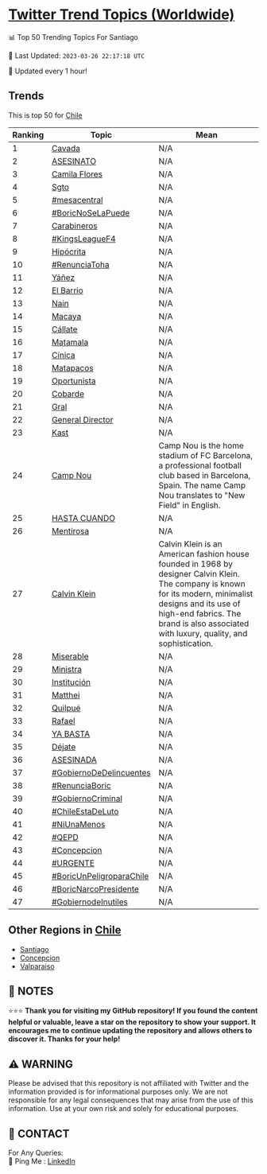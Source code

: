 [Twitter Trend Topics (Worldwide)](https://github.com/ErcinDedeoglu/Twitter-Trend-Topics)
==========


📊 Top 50 Trending Topics For Santiago

📆 Last Updated: `2023-03-26 22:17:18 UTC`

🔧 Updated every 1 hour!


## Trends

This is top 50 for [Chile](</Chile>)

| Ranking | Topic | Mean |
| ------- | ------------ | ------------ |
| 1 | [Cavada](http://twitter.com/search?q=Cavada) | N/A |
| 2 | [ASESINATO](http://twitter.com/search?q=ASESINATO) | N/A |
| 3 | [Camila Flores](http://twitter.com/search?q=Camila+Flores) | N/A |
| 4 | [Sgto](http://twitter.com/search?q=Sgto) | N/A |
| 5 | [#mesacentral](http://twitter.com/search?q=%23mesacentral) | N/A |
| 6 | [#BoricNoSeLaPuede](http://twitter.com/search?q=%23BoricNoSeLaPuede) | N/A |
| 7 | [Carabineros](http://twitter.com/search?q=Carabineros) | N/A |
| 8 | [#KingsLeagueF4](http://twitter.com/search?q=%23KingsLeagueF4) | N/A |
| 9 | [Hipócrita](http://twitter.com/search?q=Hip%c3%b3crita) | N/A |
| 10 | [#RenunciaToha](http://twitter.com/search?q=%23RenunciaToha) | N/A |
| 11 | [Yáñez](http://twitter.com/search?q=Y%c3%a1%c3%b1ez) | N/A |
| 12 | [El Barrio](http://twitter.com/search?q=El+Barrio) | N/A |
| 13 | [Nain](http://twitter.com/search?q=Nain) | N/A |
| 14 | [Macaya](http://twitter.com/search?q=Macaya) | N/A |
| 15 | [Cállate](http://twitter.com/search?q=C%c3%a1llate) | N/A |
| 16 | [Matamala](http://twitter.com/search?q=Matamala) | N/A |
| 17 | [Cínica](http://twitter.com/search?q=C%c3%adnica) | N/A |
| 18 | [Matapacos](http://twitter.com/search?q=Matapacos) | N/A |
| 19 | [Oportunista](http://twitter.com/search?q=Oportunista) | N/A |
| 20 | [Cobarde](http://twitter.com/search?q=Cobarde) | N/A |
| 21 | [Gral](http://twitter.com/search?q=Gral) | N/A |
| 22 | [General Director](http://twitter.com/search?q=General+Director) | N/A |
| 23 | [Kast](http://twitter.com/search?q=Kast) | N/A |
| 24 | [Camp Nou](http://twitter.com/search?q=Camp+Nou) | Camp Nou is the home stadium of FC Barcelona, a professional football club based in Barcelona, Spain. The name Camp Nou translates to "New Field" in English. |
| 25 | [HASTA CUANDO](http://twitter.com/search?q=HASTA+CUANDO) | N/A |
| 26 | [Mentirosa](http://twitter.com/search?q=Mentirosa) | N/A |
| 27 | [Calvin Klein](http://twitter.com/search?q=Calvin+Klein) | Calvin Klein is an American fashion house founded in 1968 by designer Calvin Klein. The company is known for its modern, minimalist designs and its use of high-end fabrics. The brand is also associated with luxury, quality, and sophistication. |
| 28 | [Miserable](http://twitter.com/search?q=Miserable) | N/A |
| 29 | [Ministra](http://twitter.com/search?q=Ministra) | N/A |
| 30 | [Institución](http://twitter.com/search?q=Instituci%c3%b3n) | N/A |
| 31 | [Matthei](http://twitter.com/search?q=Matthei) | N/A |
| 32 | [Quilpué](http://twitter.com/search?q=Quilpu%c3%a9) | N/A |
| 33 | [Rafael](http://twitter.com/search?q=Rafael) | N/A |
| 34 | [YA BASTA](http://twitter.com/search?q=YA+BASTA) | N/A |
| 35 | [Déjate](http://twitter.com/search?q=D%c3%a9jate) | N/A |
| 36 | [ASESINADA](http://twitter.com/search?q=ASESINADA) | N/A |
| 37 | [#GobiernoDeDelincuentes](http://twitter.com/search?q=%23GobiernoDeDelincuentes) | N/A |
| 38 | [#RenunciaBoric](http://twitter.com/search?q=%23RenunciaBoric) | N/A |
| 39 | [#GobiernoCriminal](http://twitter.com/search?q=%23GobiernoCriminal) | N/A |
| 40 | [#ChileEstaDeLuto](http://twitter.com/search?q=%23ChileEstaDeLuto) | N/A |
| 41 | [#NiUnaMenos](http://twitter.com/search?q=%23NiUnaMenos) | N/A |
| 42 | [#QEPD](http://twitter.com/search?q=%23QEPD) | N/A |
| 43 | [#Concepcion](http://twitter.com/search?q=%23Concepcion) | N/A |
| 44 | [#URGENTE](http://twitter.com/search?q=%23URGENTE) | N/A |
| 45 | [#BoricUnPeligroparaChile](http://twitter.com/search?q=%23BoricUnPeligroparaChile) | N/A |
| 46 | [#BoricNarcoPresidente](http://twitter.com/search?q=%23BoricNarcoPresidente) | N/A |
| 47 | [#GobiernodeInutiles](http://twitter.com/search?q=%23GobiernodeInutiles) | N/A |



## Other Regions in [Chile](</Chile>)

* [Santiago](</Chile/Santiago.md>)
* [Concepcion](</Chile/Concepcion.md>)
* [Valparaiso](</Chile/Valparaiso.md>)



## 📝 NOTES

⭐⭐⭐ **Thank you for visiting my GitHub repository! If you found the content helpful or valuable, leave a star on the repository to show your support. It encourages me to continue updating the repository and allows others to discover it. Thanks for your help!**


## ⚠️ WARNING

Please be advised that this repository is not affiliated with Twitter and the information provided is for informational purposes only. We are not responsible for any legal consequences that may arise from the use of this information. Use at your own risk and solely for educational purposes.


## 📨 CONTACT

 For Any Queries:  
            🏓 Ping Me : [LinkedIn](https://www.linkedin.com/in/ercindedeoglu/)
